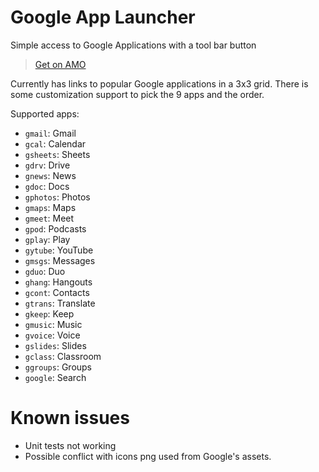 # Google App Launcher

Simple access to Google Applications with a tool bar button

> [Get on AMO](https://addons.mozilla.org/en-US/firefox/addon/google-app-launcher/)

Currently has links to popular Google applications in a 3x3 grid. There is some customization support to pick the 9 apps and the order.

Supported apps:

* `gmail`: Gmail
* `gcal`: Calendar
* `gsheets`: Sheets
* `gdrv`: Drive
* `gnews`: News
* `gdoc`: Docs
* `gphotos`: Photos
* `gmaps`: Maps
* `gmeet`: Meet
* `gpod`: Podcasts
* `gplay`: Play
* `gytube`: YouTube
* `gmsgs`: Messages
* `gduo`: Duo
* `ghang`: Hangouts
* `gcont`: Contacts
* `gtrans`: Translate
* `gkeep`: Keep
* `gmusic`: Music
* `gvoice`: Voice
* `gslides`: Slides
* `gclass`: Classroom
* `ggroups`: Groups
* `google`: Search

# Known issues

* Unit tests not working
* Possible conflict with icons png used from Google's assets.


